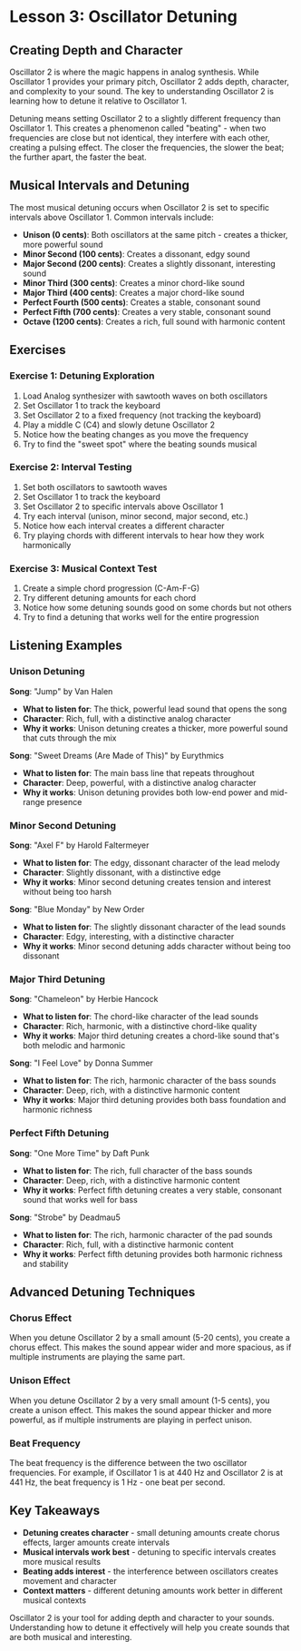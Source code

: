 # Lesson 3: Oscillator Detuning

## Creating Depth and Character

Oscillator 2 is where the magic happens in analog synthesis. While Oscillator 1 provides your primary pitch, Oscillator 2 adds depth, character, and complexity to your sound. The key to understanding Oscillator 2 is learning how to detune it relative to Oscillator 1.

Detuning means setting Oscillator 2 to a slightly different frequency than Oscillator 1. This creates a phenomenon called "beating" - when two frequencies are close but not identical, they interfere with each other, creating a pulsing effect. The closer the frequencies, the slower the beat; the further apart, the faster the beat.

## Musical Intervals and Detuning

The most musical detuning occurs when Oscillator 2 is set to specific intervals above Oscillator 1. Common intervals include:

- **Unison (0 cents)**: Both oscillators at the same pitch - creates a thicker, more powerful sound
- **Minor Second (100 cents)**: Creates a dissonant, edgy sound
- **Major Second (200 cents)**: Creates a slightly dissonant, interesting sound
- **Minor Third (300 cents)**: Creates a minor chord-like sound
- **Major Third (400 cents)**: Creates a major chord-like sound
- **Perfect Fourth (500 cents)**: Creates a stable, consonant sound
- **Perfect Fifth (700 cents)**: Creates a very stable, consonant sound
- **Octave (1200 cents)**: Creates a rich, full sound with harmonic content

## Exercises

### Exercise 1: Detuning Exploration

1. Load Analog synthesizer with sawtooth waves on both oscillators
2. Set Oscillator 1 to track the keyboard
3. Set Oscillator 2 to a fixed frequency (not tracking the keyboard)
4. Play a middle C (C4) and slowly detune Oscillator 2
5. Notice how the beating changes as you move the frequency
6. Try to find the "sweet spot" where the beating sounds musical

### Exercise 2: Interval Testing

1. Set both oscillators to sawtooth waves
2. Set Oscillator 1 to track the keyboard
3. Set Oscillator 2 to specific intervals above Oscillator 1
4. Try each interval (unison, minor second, major second, etc.)
5. Notice how each interval creates a different character
6. Try playing chords with different intervals to hear how they work harmonically

### Exercise 3: Musical Context Test

1. Create a simple chord progression (C-Am-F-G)
2. Try different detuning amounts for each chord
3. Notice how some detuning sounds good on some chords but not others
4. Try to find a detuning that works well for the entire progression

## Listening Examples

### Unison Detuning

**Song**: "Jump" by Van Halen

- **What to listen for**: The thick, powerful lead sound that opens the song
- **Character**: Rich, full, with a distinctive analog character
- **Why it works**: Unison detuning creates a thicker, more powerful sound that cuts through the mix

**Song**: "Sweet Dreams (Are Made of This)" by Eurythmics

- **What to listen for**: The main bass line that repeats throughout
- **Character**: Deep, powerful, with a distinctive analog character
- **Why it works**: Unison detuning provides both low-end power and mid-range presence

### Minor Second Detuning

**Song**: "Axel F" by Harold Faltermeyer

- **What to listen for**: The edgy, dissonant character of the lead melody
- **Character**: Slightly dissonant, with a distinctive edge
- **Why it works**: Minor second detuning creates tension and interest without being too harsh

**Song**: "Blue Monday" by New Order

- **What to listen for**: The slightly dissonant character of the lead sounds
- **Character**: Edgy, interesting, with a distinctive character
- **Why it works**: Minor second detuning adds character without being too dissonant

### Major Third Detuning

**Song**: "Chameleon" by Herbie Hancock

- **What to listen for**: The chord-like character of the lead sounds
- **Character**: Rich, harmonic, with a distinctive chord-like quality
- **Why it works**: Major third detuning creates a chord-like sound that's both melodic and harmonic

**Song**: "I Feel Love" by Donna Summer

- **What to listen for**: The rich, harmonic character of the bass sounds
- **Character**: Deep, rich, with a distinctive harmonic content
- **Why it works**: Major third detuning provides both bass foundation and harmonic richness

### Perfect Fifth Detuning

**Song**: "One More Time" by Daft Punk

- **What to listen for**: The rich, full character of the bass sounds
- **Character**: Deep, rich, with a distinctive harmonic content
- **Why it works**: Perfect fifth detuning creates a very stable, consonant sound that works well for bass

**Song**: "Strobe" by Deadmau5

- **What to listen for**: The rich, harmonic character of the pad sounds
- **Character**: Rich, full, with a distinctive harmonic content
- **Why it works**: Perfect fifth detuning provides both harmonic richness and stability

## Advanced Detuning Techniques

### Chorus Effect

When you detune Oscillator 2 by a small amount (5-20 cents), you create a chorus effect. This makes the sound appear wider and more spacious, as if multiple instruments are playing the same part.

### Unison Effect

When you detune Oscillator 2 by a very small amount (1-5 cents), you create a unison effect. This makes the sound appear thicker and more powerful, as if multiple instruments are playing in perfect unison.

### Beat Frequency

The beat frequency is the difference between the two oscillator frequencies. For example, if Oscillator 1 is at 440 Hz and Oscillator 2 is at 441 Hz, the beat frequency is 1 Hz - one beat per second.

## Key Takeaways

- **Detuning creates character** - small detuning amounts create chorus effects, larger amounts create intervals
- **Musical intervals work best** - detuning to specific intervals creates more musical results
- **Beating adds interest** - the interference between oscillators creates movement and character
- **Context matters** - different detuning amounts work better in different musical contexts

Oscillator 2 is your tool for adding depth and character to your sounds. Understanding how to detune it effectively will help you create sounds that are both musical and interesting.
